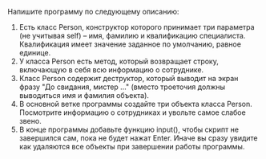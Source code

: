 Напишите программу по следующему описанию:

1. Есть класс Person, конструктор которого принимает три параметра (не учитывая self) – имя,
фамилию и квалификацию специалиста. Квалификация имеет значение заданное по умолчанию,
равное единице.
2. У класса Person есть метод, который возвращает строку, включающую в себя всю информацию о
сотруднике.
3. Класс Person содержит деструктор, который выводит на экран фразу "До свидания, мистер …"
(вместо троеточия должны выводиться имя и фамилия объекта).
4. В основной ветке программы создайте три объекта класса Person. Посмотрите информацию о
сотрудниках и увольте самое слабое звено.
5. В конце программы добавьте функцию input(), чтобы скрипт не завершился сам, пока не будет нажат
Enter. Иначе вы сразу увидите как удаляются все объекты при завершении работы программы.